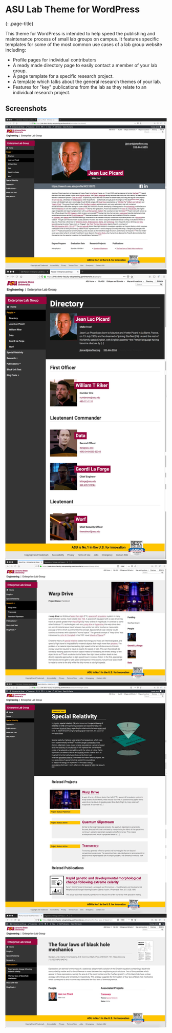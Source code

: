# ASU Lab Theme for WordPress #
{: .page-title}

This theme for WordPress is intended to help speed the publishing and maintenance process of small lab groups on campus. It features specific templates for some of the most common use cases of a lab group website including:

- Profile pages for individual contributors
- A ready made directory page to easily contact a member of your lab group.
- A page template for a specific research project.
- A template which talks about the general research themes of your lab.
- Features for "key" publications from the lab as they relate to an individual research project.

## Screenshots ##

<div id="lightbox" class="lightbox lightbox-front">
    <a href="/../assets/img/person-front.jpg">
        <img src="/../assets/img/person-front.jpg" alt="Illustration of relationship between research projects" />
    </a>
    <a href="/../assets/img/directory-front.jpg">
        <img src="/../assets/img/directory-front.jpg" alt="Screen shot: Directory Template" />
    </a>
    <a href="/../assets/img/research-front.jpg">
        <img src="/../assets/img/research-front.jpg" alt="Screen shot: Sample research project page" />
    </a>
    <a href="/../assets/img/theme-front.jpg">
        <img src="/../assets/img/theme-front.jpg" alt="Screen shot: Research Topic Page" />
    </a>
    <a href="/../assets/img/publication-front.jpg">
        <img src="/../assets/img/publication-front.jpg" alt="Screen shot: Sample publication page" />
    </a>
</div>
